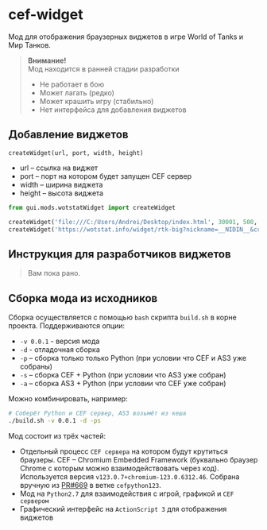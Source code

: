 # cef-widget

Мод для отображения браузерных виджетов в игре World of Tanks и Мир Танков.

> **Внимание!**  
> Мод находится в ранней стадии разработки  
> - Не работает в бою
> - Может лагать (редко)
> - Может крашить игру (стабильно)
> - Нет интерфейса для добавления виджетов


## Добавление виджетов

`createWidget(url, port, width, height)`
- url – ссылка на виджет
- port – порт на котором будет запущен CEF сервер
- width – ширина виджета
- height – высота виджета

```python
from gui.mods.wotstatWidget import createWidget

createWidget('file:///C:/Users/Andrei/Desktop/index.html', 30001, 500, 500)
createWidget('https://wotstat.info/widget/rtk-big?nickname=__NIDIN__&color=73c9ed', 30002, 500, 500)
```

## Инструкция для разработчиков виджетов

> Вам пока рано.

## Сборка мода из исходников

Сборка осуществляется с помощью `bash` скрипта `build.sh` в корне проекта.
Поддерживаются опции:
- `-v 0.0.1` - версия мода
- `-d` - отладочная сборка
- `-p` – сборка только только Python (при условии что CEF и AS3 уже собраны)
- `-s` – сборка CEF + Python (при условии что AS3 уже собран)
- `-a` – сборка AS3 + Python (при условии что CEF уже собран)

Можно комбинировать, например:
```bash
# Соберёт Python и CEF сервер, AS3 возьмёт из кеша
./build.sh -v 0.0.1 -d -ps
```


Мод состоит из трёх частей:
- Отдельный процесс `CEF сервера` на котором будут крутиться браузеры. CEF – Chromium Embedded Framework (буквально браузер Chrome с которым можно взаимодействовать через код).  
  Используется версия `v123.0.7+chromium-123.0.6312.46`. Собрана вручную из [PR#669](https://github.com/cztomczak/cefpython/pull/669) в ветке `cefpython123`.
- Мод на `Python2.7` для взаимодействия с игрой, графикой и `CEF сервером`
- Графический интерфейс на `ActionScript 3` для отображения виджетов

